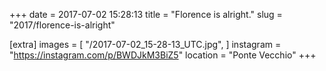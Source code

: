 +++
date = 2017-07-02 15:28:13
title = "Florence is alright."
slug = "2017/florence-is-alright"

[extra]
images = [
    "/2017-07-02_15-28-13_UTC.jpg",
]
instagram = "https://instagram.com/p/BWDJkM3BiZ5"
location = "Ponte Vecchio"
+++

